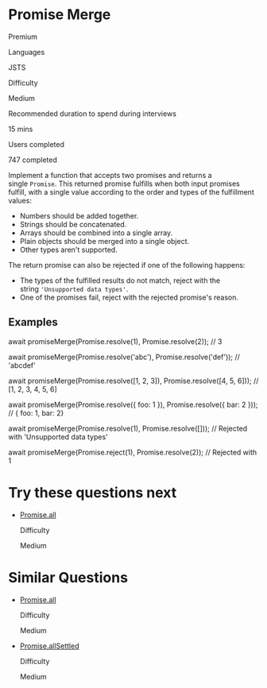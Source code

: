 # Promise Merge

Premium

Languages

JSTS

Difficulty

Medium

Recommended duration to spend during interviews

15 mins

Users completed

747 completed

Implement a function that accepts two promises and returns a single `Promise`. This returned promise fulfills when both input promises fulfill, with a single value according to the order and types of the fulfillment values:

- Numbers should be added together.
- Strings should be concatenated.
- Arrays should be combined into a single array.
- Plain objects should be merged into a single object.
- Other types aren't supported.

The return promise can also be rejected if one of the following happens:

- The types of the fulfilled results do not match, reject with the string `'Unsupported data types'`.
- One of the promises fail, reject with the rejected promise's reason.

## Examples

await promiseMerge(Promise.resolve(1), Promise.resolve(2)); // 3

await promiseMerge(Promise.resolve('abc'), Promise.resolve('def')); // 'abcdef'

await promiseMerge(Promise.resolve([1, 2, 3]), Promise.resolve([4, 5, 6])); // [1, 2, 3, 4, 5, 6]

await promiseMerge(Promise.resolve({ foo: 1 }), Promise.resolve({ bar: 2 })); // { foo: 1, bar: 2}

await promiseMerge(Promise.resolve(1), Promise.resolve([])); // Rejected with 'Unsupported data types'

await promiseMerge(Promise.reject(1), Promise.resolve(2)); // Rejected with 1

# Try these questions next

- [Promise.all](https://www.greatfrontend.com/questions/javascript/promise-all)
    
    Difficulty
    
    Medium
    

# Similar Questions

- [Promise.all](https://www.greatfrontend.com/questions/javascript/promise-all)
    
    Difficulty
    
    Medium
    
- [Promise.allSettled](https://www.greatfrontend.com/questions/javascript/promise-all-settled)
    
    Difficulty
    
    Medium
